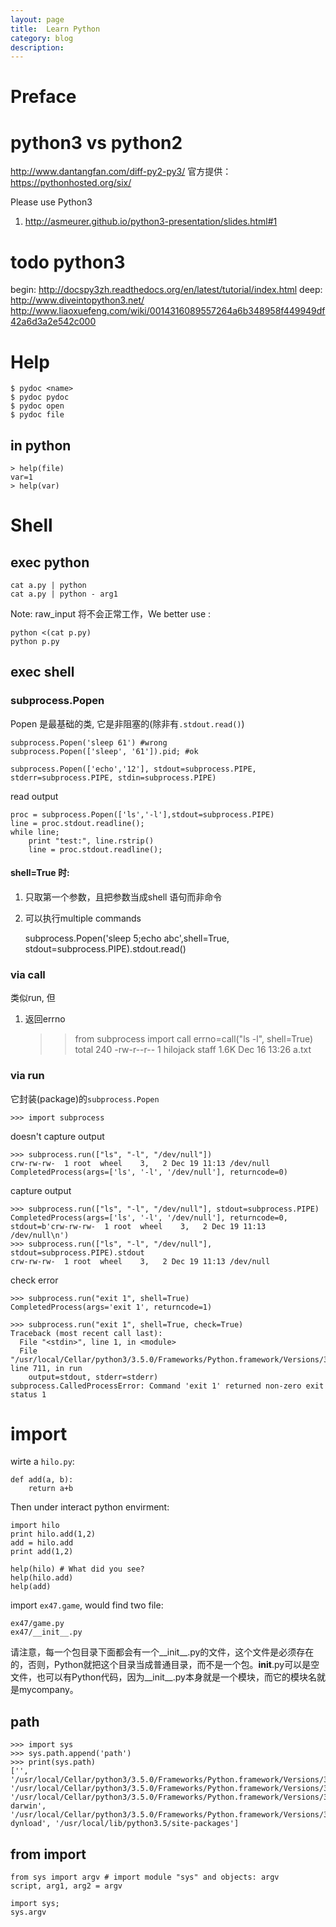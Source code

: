```yaml
---
layout: page
title:	Learn Python
category: blog
description:
---
```

# Preface

# python3 vs python2
http://www.dantangfan.com/diff-py2-py3/
官方提供：
https://pythonhosted.org/six/

Please use Python3
1. http://asmeurer.github.io/python3-presentation/slides.html#1

# todo python3
begin:
http://docspy3zh.readthedocs.org/en/latest/tutorial/index.html
deep:
http://www.diveintopython3.net/
http://www.liaoxuefeng.com/wiki/0014316089557264a6b348958f449949df42a6d3a2e542c000

# Help

	$ pydoc <name>
	$ pydoc pydoc
	$ pydoc open
	$ pydoc file

## in python

	> help(file)
	var=1
	> help(var)

# Shell

## exec python

	cat a.py | python
	cat a.py | python - arg1

Note: raw_input 将不会正常工作，We better use :

	python <(cat p.py)
	python p.py

## exec shell

### subprocess.Popen
Popen 是最基础的类, 它是非阻塞的(除非有`.stdout.read()`)

	subprocess.Popen('sleep 61') #wrong
	subprocess.Popen(['sleep', '61']).pid; #ok

	subprocess.Popen(['echo','12'], stdout=subprocess.PIPE, stderr=subprocess.PIPE, stdin=subprocess.PIPE)

read output

	proc = subprocess.Popen(['ls','-l'],stdout=subprocess.PIPE)
	line = proc.stdout.readline();
	while line;
		print "test:", line.rstrip()
		line = proc.stdout.readline();

#### shell=True 时:
1. 只取第一个参数，且把参数当成shell 语句而非命令
2. 可以执行multiple commands

	subprocess.Popen('sleep 5;echo abc',shell=True, stdout=subprocess.PIPE).stdout.read()

### via call
类似run, 但

1. 返回errno

	>>from subprocess import call
	>>errno=call("ls -l", shell=True)
	total 240
	-rw-r--r--   1 hilojack  staff   1.6K Dec 16 13:26 a.txt

### via run
它封装(package)的`subprocess.Popen`

	>>> import subprocess

doesn't capture output

	>>> subprocess.run(["ls", "-l", "/dev/null"])
	crw-rw-rw-  1 root  wheel    3,   2 Dec 19 11:13 /dev/null
	CompletedProcess(args=['ls', '-l', '/dev/null'], returncode=0)

capture output

	>>> subprocess.run(["ls", "-l", "/dev/null"], stdout=subprocess.PIPE)
	CompletedProcess(args=['ls', '-l', '/dev/null'], returncode=0, stdout=b'crw-rw-rw-  1 root  wheel    3,   2 Dec 19 11:13 /dev/null\n')
	>>> subprocess.run(["ls", "-l", "/dev/null"], stdout=subprocess.PIPE).stdout
	crw-rw-rw-  1 root  wheel    3,   2 Dec 19 11:13 /dev/null

check error

	>>> subprocess.run("exit 1", shell=True)
	CompletedProcess(args='exit 1', returncode=1)

	>>> subprocess.run("exit 1", shell=True, check=True)
	Traceback (most recent call last):
	  File "<stdin>", line 1, in <module>
	  File "/usr/local/Cellar/python3/3.5.0/Frameworks/Python.framework/Versions/3.5/lib/python3.5/subprocess.py", line 711, in run
		output=stdout, stderr=stderr)
	subprocess.CalledProcessError: Command 'exit 1' returned non-zero exit status 1

# import
wirte a `hilo.py`:

	def add(a, b):
		return a+b

Then under interact python envirment:

	import hilo
	print hilo.add(1,2)
	add = hilo.add
	print add(1,2)

	help(hilo) # What did you see?
	help(hilo.add)
	help(add)

import `ex47.game`, would find two file:

	ex47/game.py
	ex47/__init__.py

请注意，每一个包目录下面都会有一个__init__.py的文件，这个文件是必须存在的，否则，Python就把这个目录当成普通目录，而不是一个包。__init__.py可以是空文件，也可以有Python代码，因为__init__.py本身就是一个模块，而它的模块名就是mycompany。

## path

	>>> import sys
	>>> sys.path.append('path')
	>>> print(sys.path)
	['', '/usr/local/Cellar/python3/3.5.0/Frameworks/Python.framework/Versions/3.5/lib/python35.zip', '/usr/local/Cellar/python3/3.5.0/Frameworks/Python.framework/Versions/3.5/lib/python3.5', '/usr/local/Cellar/python3/3.5.0/Frameworks/Python.framework/Versions/3.5/lib/python3.5/plat-darwin', '/usr/local/Cellar/python3/3.5.0/Frameworks/Python.framework/Versions/3.5/lib/python3.5/lib-dynload', '/usr/local/lib/python3.5/site-packages']

## from import

	from sys import argv # import module "sys" and objects: argv
	script, arg1, arg2 = argv

	import sys;
	sys.argv
